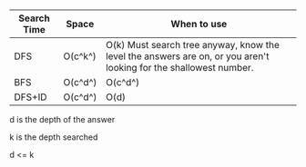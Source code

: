 #

|Search Time| Space| When to use
|---|---|---
|DFS |O(c^k^) |O(k) Must search tree anyway, know the level the answers are on, or you aren't looking for the shallowest number.
|BFS |O(c^d^) |O(c^d^)| Know answers are very near top of tree, or want shallowest answer.
|DFS+ID |O(c^d^) |O(d)| Want to do BFS, don't have enough space, and can spare the time.

d is the depth of the answer

k is the depth searched

d <= k
